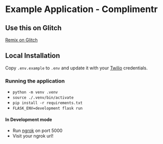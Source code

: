 # Example Application - Complimentr


## Use this on Glitch

[Remix on Glitch](https://glitch.com/edit/#!/import/git?url=https://github.com/craigsdennis/intro-to-apis-flask)


## Local Installation

Copy `.env.example` to `.env` and update it with your [Twilio](https://twilio.com) credentials.

### Running the application

* `python -m venv .venv`
* `source ./.venv/bin/activate`
* `pip install -r requirements.txt`
* `FLASK_ENV=development flask run`

#### In Development mode

* Run [ngrok](https://ngrok.com/) on port 5000
* Visit your ngrok url!
